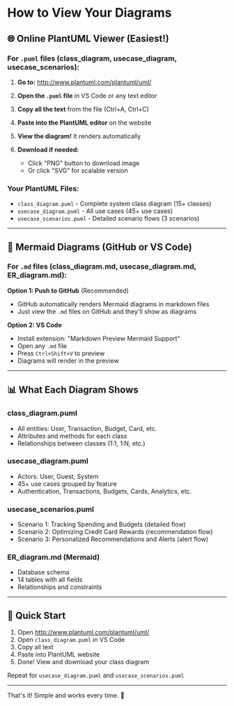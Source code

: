 # How to View Your Diagrams

## 🌐 Online PlantUML Viewer (Easiest!)

### For `.puml` files (class_diagram, usecase_diagram, usecase_scenarios):

1. **Go to:** http://www.plantuml.com/plantuml/uml/

2. **Open the `.puml` file** in VS Code or any text editor

3. **Copy all the text** from the file (Ctrl+A, Ctrl+C)

4. **Paste into the PlantUML editor** on the website

5. **View the diagram!** It renders automatically

6. **Download if needed:**
   - Click "PNG" button to download image
   - Or click "SVG" for scalable version

### Your PlantUML Files:
- `class_diagram.puml` - Complete system class diagram (15+ classes)
- `usecase_diagram.puml` - All use cases (45+ use cases)
- `usecase_scenarios.puml` - Detailed scenario flows (3 scenarios)

---

## 📝 Mermaid Diagrams (GitHub or VS Code)

### For `.md` files (class_diagram.md, usecase_diagram.md, ER_diagram.md):

**Option 1: Push to GitHub** (Recommended)
- GitHub automatically renders Mermaid diagrams in markdown files
- Just view the `.md` files on GitHub and they'll show as diagrams

**Option 2: VS Code**
- Install extension: "Markdown Preview Mermaid Support"
- Open any `.md` file
- Press `Ctrl+Shift+V` to preview
- Diagrams will render in the preview

---

## 📊 What Each Diagram Shows

### class_diagram.puml
- All entities: User, Transaction, Budget, Card, etc.
- Attributes and methods for each class
- Relationships between classes (1:1, 1:N, etc.)

### usecase_diagram.puml
- Actors: User, Guest, System
- 45+ use cases grouped by feature
- Authentication, Transactions, Budgets, Cards, Analytics, etc.

### usecase_scenarios.puml
- Scenario 1: Tracking Spending and Budgets (detailed flow)
- Scenario 2: Optimizing Credit Card Rewards (recommendation flow)
- Scenario 3: Personalized Recommendations and Alerts (alert flow)

### ER_diagram.md (Mermaid)
- Database schema
- 14 tables with all fields
- Relationships and constraints

---

## 🎯 Quick Start

1. Open http://www.plantuml.com/plantuml/uml/
2. Open `class_diagram.puml` in VS Code
3. Copy all text
4. Paste into PlantUML website
5. Done! View and download your class diagram

Repeat for `usecase_diagram.puml` and `usecase_scenarios.puml`

---

That's it! Simple and works every time. 🚀
